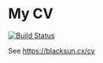 # My CV

[![Build Status](https://travis-ci.org/blacksun1/cv.svg?branch=master)](https://travis-ci.org/blacksun1/cv)

See https://blacksun.cx/cv
